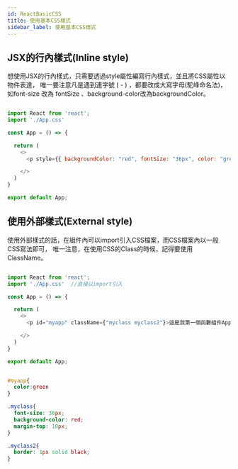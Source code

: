 ```yaml
---
id: ReactBasicCSS
title: 使用基本CSS樣式
sidebar_label: 使用基本CSS樣式
---
```


## JSX的行內樣式(Inline style)

想使用JSX的行內樣式，只需要透過style屬性編寫行內樣式，並且將CSS屬性以物件表達，
唯一要注意凡是遇到連字號 ( - ) ，都要改成大寫字母(駝峰命名法)，如font-size 改為 fontSize 、background-color改為backgroundColor。

```javascript

import React from 'react';
import './App.css'

const App = () => {

  return (
    <>
      <p style={{ backgroundColor: "red", fontSize: "36px", color: "green" }}>這是我第一個函數組件App</p>

    </>
  )
}

export default App;

```


## 使用外部樣式(External style)

使用外部樣式的話，在組件內可以import引入CSS檔案，而CSS檔案內以一般CSS寫法即可，
唯一注意，在使用CSS的Class的時候，記得要使用ClassName。

```javascript

import React from 'react';
import './App.css'  //直接以import引入

const App = () => {

  return (
    <>
      <p id="myapp" className={"myclass myclass2"}>這是我第一個函數組件App</p>

    </>
  )
}

export default App;

```

```css

#myapp{
  color:green
}

.myclass{
  font-size: 36px;
  background-color: red;
  margin-top: 10px;
}

.myclass2{
  border: 1px solid black;
}

```
